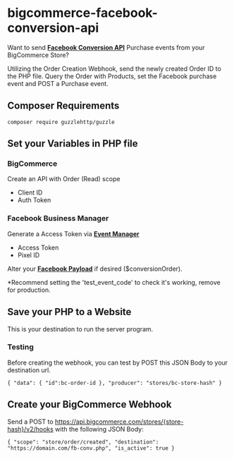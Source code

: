 # bigcommerce-facebook-conversion-api
Want to send **[Facebook Conversion API](https://developers.facebook.com/docs/marketing-api/conversions-api/set-up-conversions-api-as-a-platform)** Purchase events from your BigCommerce Store?

Utilizing the Order Creation Webhook, send the newly created Order ID to the PHP file. Query the Order with Products, set the Facebook purchase event and POST a Purchase event.

## Composer Requirements
`composer require guzzlehttp/guzzle`

## Set your Variables in PHP file
### BigCommerce
Create an API with Order (Read) scope
- Client ID
- Auth Token

### Facebook Business Manager
Generate a Access Token via **[Event Manager](https://developers.facebook.com/docs/marketing-api/conversions-api/get-started#via-events-manager)**
- Access Token
- Pixel ID

Alter your **[Facebook Payload](https://developers.facebook.com/docs/marketing-api/conversions-api/payload-helper/)** if desired ($conversionOrder).

*Recommend setting the 'test_event_code' to check it's working, remove for production.

## Save your PHP to a Website
This is your destination to run the server program.
### Testing
Before creating the webhook, you can test by POST this JSON Body to your destination url.

`{
    "data": { "id":bc-order-id },
    "producer": "stores/bc-store-hash"
}
`

## Create your BigCommerce Webhook
Send a POST to https://api.bigcommerce.com/stores/{store-hash}/v2/hooks with the following JSON Body:

`{
  "scope": "store/order/created",
  "destination": "https://domain.com/fb-conv.php",
  "is_active": true
}`
